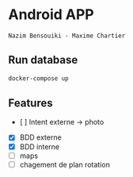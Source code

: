 # Android APP

`Nazim Bensouiki - Maxime Chartier`

## Run database

```bash
docker-compose up
```

## Features

- [ ] Intent externe -> photo
- [x] BDD externe
- [x] BDD interne
- [ ] maps
- [ ] chagement de plan rotation
